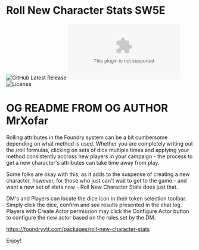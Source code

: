 # Roll New Character Stats SW5E
![GitHub Latest Release](https://img.shields.io/github/release/unrealkakeman89/roll-new-character-stats-sw5e?style=flat-square)
![GitHub Downloads Latest](https://img.shields.io/github/downloads/unrealkakeman89/roll-new-character-stats-sw5e/latest/roll-new-character-stats-sw5e.zip?style=flat-square)
![License](https://img.shields.io/github/license/unrealkakeman89/roll-new-character-stats-sw5e?style=flat-square)
# OG README FROM OG AUTHOR MrXofar
Rolling attributes in the Foundry system can be a bit cumbersome depending on what method is used. Whether you are completely writing out the /roll formulas, clicking on sets of dice multiple times and applying your method consistently accross new players in your campaign - the process to get a new character's attributes can take time away from play. 

Some folks are okay with this, as it adds to the suspense of creating a new character, however, for those who just can't wait to get to the game - and want a new set of stats now - Roll New Character Stats does just that. 

DM's and Players can locate the dice icon in their token selection toolbar. Simply click the dice, confirm and see results presented in the chat log. Players with Create Actor permission may click the Configure Actor button to configure the new actor based on the rules set by the DM. 

https://foundryvtt.com/packages/roll-new-character-stats

Enjoy!

